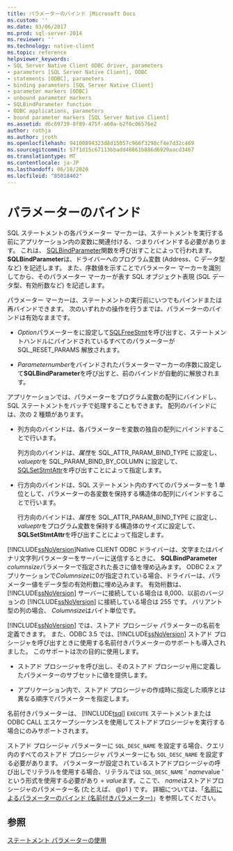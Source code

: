 ```yaml
---
title: パラメーターのバインド |Microsoft Docs
ms.custom: ''
ms.date: 03/06/2017
ms.prod: sql-server-2014
ms.reviewer: ''
ms.technology: native-client
ms.topic: reference
helpviewer_keywords:
- SQL Server Native Client ODBC driver, parameters
- parameters [SQL Server Native Client], ODBC
- statements [ODBC], parameters
- binding parameters [SQL Server Native Client]
- parameter markers [ODBC]
- unbound parameter markers
- SQLBindParameter function
- ODBC applications, parameters
- bound parameter markers [SQL Server Native Client]
ms.assetid: d6c69739-8f89-475f-a60a-b2f6c06576e2
author: rothja
ms.author: jroth
ms.openlocfilehash: 94100894323d8d15057c966f3298cf4e7d32c469
ms.sourcegitcommit: 57f1d15c67113bbadd40861b886d6929aacd3467
ms.translationtype: MT
ms.contentlocale: ja-JP
ms.lasthandoff: 06/18/2020
ms.locfileid: "85018402"
---
```

# <a name="binding-parameters"></a>パラメーターのバインド
  SQL ステートメントの各パラメーター マーカーは、ステートメントを実行する前にアプリケーション内の変数に関連付ける、つまりバインドする必要があります。 これは、 [SQLBindParameter](../native-client-odbc-api/sqlbindparameter.md)関数を呼び出すことによって行われます。 **SQLBindParameter**は、ドライバーへのプログラム変数 (Address、C データ型など) を記述します。 また、序数値を示すことでパラメーター マーカーを識別してから、そのパラメーター マーカーが表す SQL オブジェクト表現 (SQL データ型、有効桁数など) を記述します。

 パラメーター マーカーは、ステートメントの実行前にいつでもバインドまたは再バインドできます。 次のいずれかの操作を行うまでは、パラメーターのバインドは有効なままです。

-   *Option*パラメーターをに設定して[SQLFreeStmt](../native-client-odbc-api/sqlfreestmt.md)を呼び出すと、ステートメントハンドルにバインドされているすべてのパラメーターが SQL_RESET_PARAMS 解放されます。

-   *Parameternumber*をバインドされたパラメーターマーカーの序数に設定して**SQLBindParameter**を呼び出すと、前のバインドが自動的に解放されます。

 アプリケーションでは、パラメーターをプログラム変数の配列にバインドし、SQL ステートメントをバッチで処理することもできます。 配列のバインドには、次の 2 種類があります。

-   列方向のバインドは、各パラメーターを変数の独自の配列にバインドすることで行います。

     列方向のバインドは、*属性*を SQL_ATTR_PARAM_BIND_TYPE に設定し、 *valueptr*を SQL_PARAM_BIND_BY_COLUMN に設定して、 [SQLSetStmtAttr](../native-client-odbc-api/sqlsetstmtattr.md)を呼び出すことによって指定します。

-   行方向のバインドは、SQL ステートメント内のすべてのパラメーターを 1 単位として、パラメーターの各変数を保持する構造体の配列にバインドすることで行います。

     行方向のバインドは、*属性*を SQL_ATTR_PARAM_BIND_TYPE に設定し、 *valueptr*をプログラム変数を保持する構造体のサイズに設定して、 **SQLSetStmtAttr**を呼び出すことによって指定します。

 [!INCLUDE[ssNoVersion](../../includes/ssnoversion-md.md)]Native CLIENT ODBC ドライバーは、文字またはバイナリ文字列パラメーターをサーバーに送信するときに、 **SQLBindParameter** *columnsize*パラメーターで指定された長さに値を埋め込みます。 ODBC 2.x アプリケーションで*Columnsize*に0が指定されている場合、ドライバーは、パラメーター値をデータ型の有効桁数に埋め込みます。 有効桁数は、[!INCLUDE[ssNoVersion](../../includes/ssnoversion-md.md)] サーバーに接続している場合は 8,000、以前のバージョンの [!INCLUDE[ssNoVersion](../../includes/ssnoversion-md.md)] に接続している場合は 255 です。 バリアント型の列の場合、 *Columnsize*はバイト単位です。

 [!INCLUDE[ssNoVersion](../../includes/ssnoversion-md.md)] では、ストアド プロシージャ パラメーターの名前を定義できます。 また、ODBC 3.5 では、[!INCLUDE[ssNoVersion](../../includes/ssnoversion-md.md)] ストアド プロシージャを呼び出すときに使用する名前付きパラメーターのサポートも導入されました。 このサポートは次の目的に使用します。

-   ストアド プロシージャを呼び出し、そのストアド プロシージャ用に定義したパラメーターのサブセットに値を提供します。

-   アプリケーション内で、ストアド プロシージャの作成時に指定した順序とは異なる順序でパラメーターを指定します。

 名前付きパラメーターは、 [!INCLUDE[tsql](../../includes/tsql-md.md)] `EXECUTE` ステートメントまたは ODBC CALL エスケープシーケンスを使用してストアドプロシージャを実行する場合にのみサポートされます。

 ストアド プロシージャ パラメーターに `SQL_DESC_NAME` を設定する場合、クエリ内のすべてのストアド プロシージャ パラメーターにも `SQL_DESC_NAME` を設定する必要があります。  パラメーターが設定されているストアドプロシージャの呼び出しでリテラルを使用する場合、リテラルでは `SQL_DESC_NAME` *' name*value ' という形式を使用する必要があり = *value*ます。ここで、 *name*はストアドプロシージャのパラメーター名 (たとえば、 @p1 ) です。 詳細については、「[名前によるパラメーターのバインド (名前付きパラメーター)](https://go.microsoft.com/fwlink/?LinkId=167215)」を参照してください。

## <a name="see-also"></a>参照
 [ステートメント パラメーターの使用](using-statement-parameters.md)


